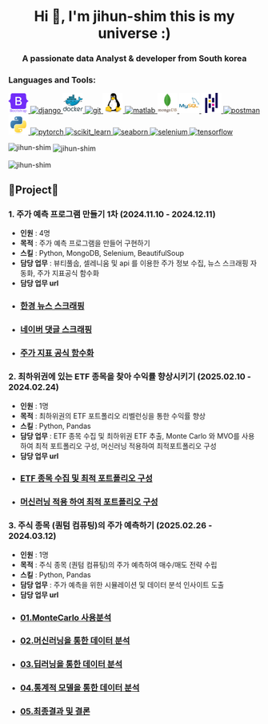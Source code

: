 <h1 align="center">Hi 👋, I'm jihun-shim this is my universe :)</h1>
<h3 align="center">A passionate data Analyst & developer from South korea</h3>

<p align="left">
</p>

<h3 align="left">Languages and Tools:</h3>
<p align="left"> <a href="https://getbootstrap.com" target="_blank" rel="noreferrer"> <img src="https://raw.githubusercontent.com/devicons/devicon/master/icons/bootstrap/bootstrap-plain-wordmark.svg" alt="bootstrap" width="40" height="40"/> </a> <a href="https://www.djangoproject.com/" target="_blank" rel="noreferrer"> <img src="https://cdn.worldvectorlogo.com/logos/django.svg" alt="django" width="40" height="40"/> </a> <a href="https://www.docker.com/" target="_blank" rel="noreferrer"> <img src="https://raw.githubusercontent.com/devicons/devicon/master/icons/docker/docker-original-wordmark.svg" alt="docker" width="40" height="40"/> </a> <a href="https://git-scm.com/" target="_blank" rel="noreferrer"> <img src="https://www.vectorlogo.zone/logos/git-scm/git-scm-icon.svg" alt="git" width="40" height="40"/> </a> <a href="https://www.linux.org/" target="_blank" rel="noreferrer"> <img src="https://raw.githubusercontent.com/devicons/devicon/master/icons/linux/linux-original.svg" alt="linux" width="40" height="40"/> </a> <a href="https://www.mathworks.com/" target="_blank" rel="noreferrer"> <img src="https://upload.wikimedia.org/wikipedia/commons/2/21/Matlab_Logo.png" alt="matlab" width="40" height="40"/> </a> <a href="https://www.mongodb.com/" target="_blank" rel="noreferrer"> <img src="https://raw.githubusercontent.com/devicons/devicon/master/icons/mongodb/mongodb-original-wordmark.svg" alt="mongodb" width="40" height="40"/> </a> <a href="https://www.mysql.com/" target="_blank" rel="noreferrer"> <img src="https://raw.githubusercontent.com/devicons/devicon/master/icons/mysql/mysql-original-wordmark.svg" alt="mysql" width="40" height="40"/> </a> <a href="https://pandas.pydata.org/" target="_blank" rel="noreferrer"> <img src="https://raw.githubusercontent.com/devicons/devicon/2ae2a900d2f041da66e950e4d48052658d850630/icons/pandas/pandas-original.svg" alt="pandas" width="40" height="40"/> </a> <a href="https://postman.com" target="_blank" rel="noreferrer"> <img src="https://www.vectorlogo.zone/logos/getpostman/getpostman-icon.svg" alt="postman" width="40" height="40"/> </a> <a href="https://www.python.org" target="_blank" rel="noreferrer"> <img src="https://raw.githubusercontent.com/devicons/devicon/master/icons/python/python-original.svg" alt="python" width="40" height="40"/> </a> <a href="https://pytorch.org/" target="_blank" rel="noreferrer"> <img src="https://www.vectorlogo.zone/logos/pytorch/pytorch-icon.svg" alt="pytorch" width="40" height="40"/> </a> <a href="https://scikit-learn.org/" target="_blank" rel="noreferrer"> <img src="https://upload.wikimedia.org/wikipedia/commons/0/05/Scikit_learn_logo_small.svg" alt="scikit_learn" width="40" height="40"/> </a> <a href="https://seaborn.pydata.org/" target="_blank" rel="noreferrer"> <img src="https://seaborn.pydata.org/_images/logo-mark-lightbg.svg" alt="seaborn" width="40" height="40"/> </a> <a href="https://www.selenium.dev" target="_blank" rel="noreferrer"> <img src="https://raw.githubusercontent.com/detain/svg-logos/780f25886640cef088af994181646db2f6b1a3f8/svg/selenium-logo.svg" alt="selenium" width="40" height="40"/> </a> <a href="https://www.tensorflow.org" target="_blank" rel="noreferrer"> <img src="https://www.vectorlogo.zone/logos/tensorflow/tensorflow-icon.svg" alt="tensorflow" width="40" height="40"/> </a> </p>

<p><img align="left" src="https://github-readme-stats.vercel.app/api/top-langs?username=jihun-shim&show_icons=true&locale=en&layout=compact" alt="jihun-shim" /></p>

<p>&nbsp;<img align="center" src="https://github-readme-stats.vercel.app/api?username=jihun-shim&show_icons=true&locale=en" alt="jihun-shim" /></p>

<p><img align="center" src="https://github-readme-streak-stats.herokuapp.com/?user=jihun-shim&" alt="jihun-shim" /></p>

## 🏫Project🏫

### 1. 주가 예측 프로그램 만들기 1차 (2024.11.10 - 2024.12.11)

- **인원** : 4명
- **목적** : 주가 예측 프로그램을 만들어 구현하기
- **스킬** : Python, MongoDB, Selenium, BeautifulSoup
- **담당 업무** : 뷰티풀숩, 셀레니움 및 api 를 이용한 주가 정보 수집, 뉴스 스크래핑 자동화, 주가 지표공식 함수화
- **담당 업무 url**
- ### [한경 뉴스 스크래핑](https://github.com/jwyzfe/FirstProject/blob/main/devs_jihunshim/release/bs4_news_hankyung.py)
- ### [네이버 댓글 스크래핑](https://github.com/jwyzfe/FirstProject/blob/main/devs_jihunshim/release/sel_naver_stock.py)
- ### [주가 지표 공식 함수화](https://github.com/jwyzfe/FirstProject/blob/main/devs_jihunshim/api_test_class_INTERESTRATE_jihunshim.py)

### 2. 최하위권에 있는 ETF 종목을 찾아 수익률 향상시키기 (2025.02.10 - 2024.02.24)

- **인원** : 1명
- **목적** : 최하위권의 ETF 포트폴리오 리벨런싱을 통한 수익률 향상
- **스킬** : Python, Pandas
- **담당 업무** : ETF 종목 수집 및 최하위권 ETF 추출, Monte Carlo 와 MVO를 사용하여 최적 포트폴리오 구성, 머신러닝 적용하여 최적포트폴리오 구성
- **담당 업무 url**
- ### [ETF 종목 수집 및 최적 포트폴리오 구성](https://github.com/jihun-shim/study_pandas/blob/main/project/01.project.ipynb)
- ### [머신러닝 적용 하여 최적 포트폴리오 구성](https://github.com/jihun-shim/study_pandas/blob/main/project/02.project_machinlearning.ipynb)

### 3. 주식 종목 (퀀텀 컴퓨팅)의 주가 예측하기 (2025.02.26 - 2024.03.12)

- **인원** : 1명
- **목적** : 주식 종목 (퀀텀 컴퓨팅)의 주가 예측하여 매수/매도 전략 수립
- **스킬** : Python, Pandas
- **담당 업무** : 주가 예측을 위한 시뮬레이션 및 데이터 분석 인사이트 도출
- **담당 업무 url**
- ### [01.MonteCarlo 사용분석](https://github.com/jihun-shim/My_Project/blob/main/Pesonal_project/other_project/QUBT/01.QUBT.ipynb)
- ### [02.머신러닝을 통한 데이터 분석](https://github.com/jihun-shim/My_Project/blob/main/Pesonal_project/other_project/QUBT/02.QUBT_Random%20Forest.ipynb)
- ### [03.딥러닝을 통한 데이터 분석](https://github.com/jihun-shim/My_Project/blob/main/Pesonal_project/other_project/QUBT/03.QUBT_LSTM.ipynb)
- ### [04.통계적 모델을 통한 데이터 분석](https://github.com/jihun-shim/My_Project/blob/main/Pesonal_project/other_project/QUBT/04.QUBT_Prophet.ipynb)
- ### [05.최종결과 및 결론](https://github.com/jihun-shim/My_Project/blob/main/Pesonal_project/other_project/QUBT/05.QUBT_Result.ipynb)
